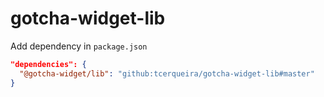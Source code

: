 # gotcha-widget-lib

Add dependency in `package.json`
```json
"dependencies": {
  "@gotcha-widget/lib": "github:tcerqueira/gotcha-widget-lib#master"
}
```
